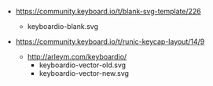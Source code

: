 - https://community.keyboard.io/t/blank-svg-template/226
    - keyboardio-blank.svg

- https://community.keyboard.io/t/runic-keycap-layout/14/9
    - http://arleym.com/keyboardio/
        - keyboardio-vector-old.svg
        - keyboardio-vector-new.svg
